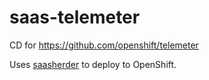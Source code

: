 # saas-telemeter

CD for https://github.com/openshift/telemeter

Uses [saasherder](https://github.com/openshiftio/saasherder) to deploy to OpenShift.
